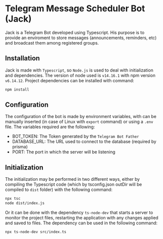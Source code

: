 # Telegram Message Scheduler Bot (Jack)

Jack is a Telegram Bot developed using Typescript. His purpose is to provide an enviroment to store messages (announcements, reminders, etc) and broadcast them among registered groups.

## Installation

Jack is made with `Typescript`, so `Node.js` is used to deal with initialization and dependencies. The version of node used is `v14.16.1` with npm version `v6.14.12`.
Project dependencies can be installed with command:

```bash
npm install
```

## Configuration

The configuration of the bot is made by environment variables, with can be manually inserted (in case of Linux with `export` command) or using a `.env` file. The variables required are the following:

- BOT_TOKEN: The Token generated by the `Telegram Bot Father`
- DATABASE_URL: The URL used to connect to the database (required by prisma)
- PORT: The port in which the server will be listening 

## Initialization

The initialization may be performed in two different ways, either by compiling the Typescript code (which by tsconfig.json outDir will be compiled to `dist` folder) with the following command:

```bash
npx tsc
node dist/index.js
```

Or it can be done with the dependency `ts-node-dev` that starts a server to monitor the project files, restarting the application with any changes applied and saved to files. The dependency can be used in the following command:

```bash
npx ts-node-dev src/index.ts
```
